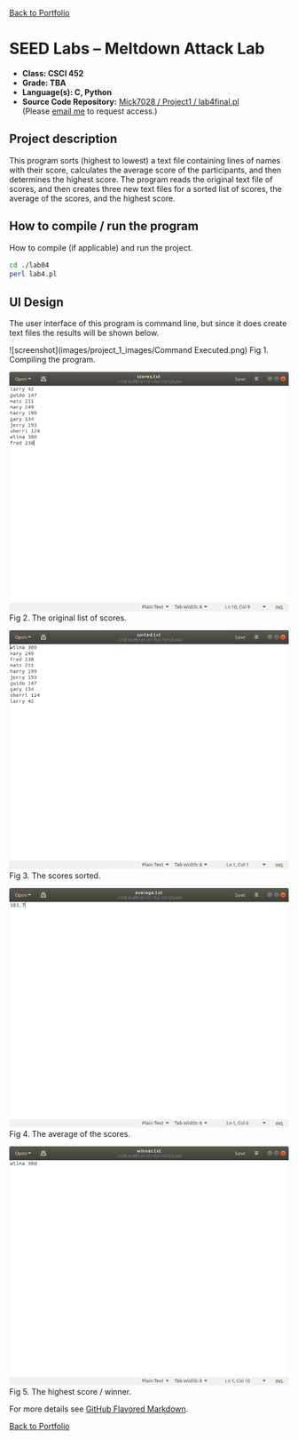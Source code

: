 [Back to Portfolio](./)

SEED Labs – Meltdown Attack Lab
===============

-   **Class: CSCI 452** 
-   **Grade: TBA**
-   **Language(s): C, Python**
-   **Source Code Repository:** [ Mick7028 / Project1 / lab4final.pl](https://github.com/Mick7028/Mick7028.github.io/blob/master/pdf/Project%205%20Lab%20Report.pdf)  
    (Please [email me](mailto:example@csustudent.net?subject=GitHub%20Access) to request access.)

## Project description

This program sorts (highest to lowest) a text file containing lines of names with their score, calculates the average score of the participants, and then determines the highest score. The program reads the original text file of scores, and then creates three new text files for a sorted list of scores, the average of the scores, and the highest score. 

## How to compile / run the program

How to compile (if applicable) and run the project.

```bash
cd ./lab04
perl lab4.pl
```

## UI Design

The user interface of this program is command line, but since it does create text files the results will be shown below.

![screenshot](images/project_1_images/Command Executed.png)
Fig 1. Compiling the program.

![screenshot](images/project_1_images/Scores_Unsorted.png)
Fig 2. The original list of scores.

![screenshot](images/project_1_images/Scores_Sorted.png)
Fig 3. The scores sorted.

![screenshot](images/project_1_images/Average_of_the_scores.png)
Fig 4. The average of the scores.

![screenshot](images/project_1_images/Highest_Score.png)
Fig 5. The highest score / winner.

For more details see [GitHub Flavored Markdown](https://guides.github.com/features/mastering-markdown/).

[Back to Portfolio](./)
